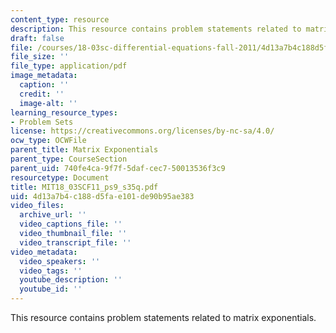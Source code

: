 ```yaml
---
content_type: resource
description: This resource contains problem statements related to matrix exponentials.
draft: false
file: /courses/18-03sc-differential-equations-fall-2011/4d13a7b4c188d5fae101de90b95ae383_MIT18_03SCF11_ps9_s35q.pdf
file_size: ''
file_type: application/pdf
image_metadata:
  caption: ''
  credit: ''
  image-alt: ''
learning_resource_types:
- Problem Sets
license: https://creativecommons.org/licenses/by-nc-sa/4.0/
ocw_type: OCWFile
parent_title: Matrix Exponentials
parent_type: CourseSection
parent_uid: 740fe4ca-9f7f-5daf-cec7-50013536f3c9
resourcetype: Document
title: MIT18_03SCF11_ps9_s35q.pdf
uid: 4d13a7b4-c188-d5fa-e101-de90b95ae383
video_files:
  archive_url: ''
  video_captions_file: ''
  video_thumbnail_file: ''
  video_transcript_file: ''
video_metadata:
  video_speakers: ''
  video_tags: ''
  youtube_description: ''
  youtube_id: ''
---
```

This resource contains problem statements related to matrix exponentials.